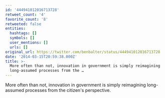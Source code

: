 ```yaml
---
id: '444941012016713728'
retweet_count: '4'
favorite_count: '8'
retweeted: false
entities:
  hashtags: []
  symbols: []
  user_mentions: []
  urls: []
original_url: https://twitter.com/benbalter/status/444941012016713728
date: '2014-03-15T20:59:38.000Z'
title: >-
  More often than not, innovation in government is simply reimagining
  long-assumed processes from the …
---
```


More often than not, innovation in government is simply reimagining long-assumed processes from the citizen's perspective.